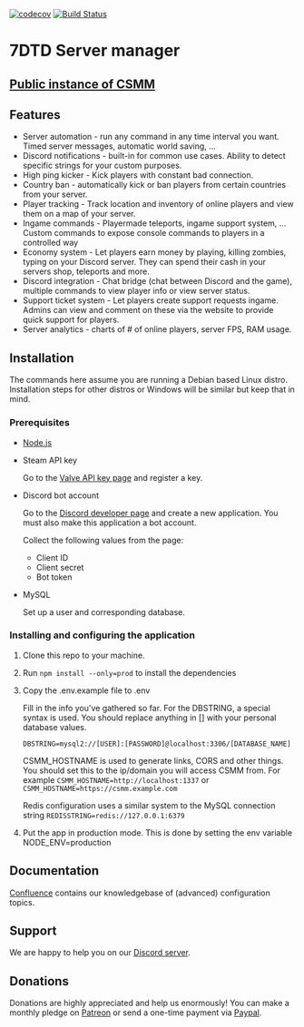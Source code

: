 [![codecov](https://codecov.io/gh/CatalysmsServerManager/7-days-to-die-server-manager/branch/master/graph/badge.svg)](https://codecov.io/gh/CatalysmsServerManager/7-days-to-die-server-manager)
[![Build Status](https://travis-ci.org/CatalysmsServerManager/7-Days-to-Die-API-wrapper.svg?branch=master)](https://travis-ci.org/CatalysmsServerManager/7-Days-to-Die-API-wrapper)

# 7DTD Server manager 

## [Public instance of CSMM](https://csmm.catalysm.net/)

## Features


- Server automation - run any command in any time interval you want. Timed server messages, automatic world saving, ...
- Discord notifications - built-in for common use cases. Ability to detect specific strings for your custom purposes.
- High ping kicker - Kick players with constant bad connection.
- Country ban - automatically kick or ban players from certain countries from your server.
- Player tracking - Track location and inventory of online players and view them on a map of your server.
- Ingame commands - Playermade teleports, ingame support system, ... Custom commands to expose console commands to players in a controlled way
- Economy system - Let players earn money by playing, killing zombies, typing on your Discord server. They can spend their cash in your servers shop, teleports and more.
- Discord integration - Chat bridge (chat between Discord and the game), multiple commands to view player info or view server status.
- Support ticket system - Let players create support requests ingame. Admins can view and comment on these via the website to provide quick support for players.
- Server analytics - charts of # of online players, server FPS, RAM usage.


## Installation

The commands here assume you are running a Debian based Linux distro. Installation steps for other distros or Windows will be similar but keep that in mind.

### Prerequisites

- [Node.js](https://nodejs.org/en/)
- Steam API key

    Go to the [Valve API key page](https://steamcommunity.com/dev/apikey) and register a key.

- Discord bot account

    Go to the [Discord developer page](https://discordapp.com/developers/applications) and create a new application. You must also make this application a bot account.

    Collect the following values from the page:
    * Client ID
    * Client secret
    * Bot token
  
- MySQL

    Set up a user and corresponding database.

### Installing and configuring the application

1. Clone this repo to your machine.
2. Run `npm install --only=prod` to install the dependencies
3. Copy the .env.example file to .env
   
    Fill in the info you've gathered so far. For the DBSTRING, a special syntax is used. You should replace anything in [] with your personal database values.

    ```
    DBSTRING=mysql2://[USER]:[PASSWORD]@localhost:3306/[DATABASE_NAME]
    ```

    CSMM_HOSTNAME is used to generate links, CORS and other things. You should set this to the ip/domain you will access CSMM from. For example `CSMM_HOSTNAME=http://localhost:1337` or `CSMM_HOSTNAME=https://csmm.example.com` 

    Redis configuration uses a similar system to the MySQL connection string
    `REDISSTRING=redis://127.0.0.1:6379`

4. Put the app in production mode. This is done by setting the env variable NODE_ENV=production


## Documentation

[Confluence](https://confluence.catalysm.net/display/CSM) contains our knowledgebase of (advanced) configuration topics.

## Support

We are happy to help you on our [Discord server](https://discordapp.com/invite/EwyDdNA).

## Donations

Donations are highly appreciated and help us enormously! You can make a monthly pledge on [Patreon](https://www.patreon.com/bePatron?c=1523282) or send a one-time payment via [Paypal](https://www.paypal.me/catalysmdev).